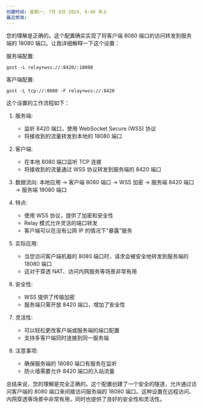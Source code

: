 ```yaml
---
创建时间: 星期一, 7月 8日 2024, 6:48 早上
最近修改: 
---
```

您的理解是正确的。这个配置确实实现了将客户端 8080 端口的访问转发到服务端的 18080 端口。让我详细解释一下这个设置：

服务端配置:
```
gost -L relay+wss://:8420/:18080
```

客户端配置:
```
gost -L tcp://:8080 -F relay+wss://:8420
```

这个设置的工作流程如下：

1. 服务端:
   - 监听 8420 端口，使用 WebSocket Secure (WSS) 协议
   - 将接收到的流量转发到本地的 18080 端口

2. 客户端:
   - 在本地 8080 端口监听 TCP 连接
   - 将接收到的流量通过 WSS 协议转发到服务端的 8420 端口

3. 数据流向:
   本地应用 -> 客户端 8080 端口 -> WSS 加密 -> 服务端 8420 端口 -> 服务端 18080 端口

4. 特点:
   - 使用 WSS 协议，提供了加密和安全性
   - Relay 模式允许灵活的端口转发
   - 客户端可以在没有公网 IP 的情况下"暴露"服务

5. 实际应用:
   - 当您访问客户端机器的 8080 端口时，请求会被安全地转发到服务端的 18080 端口
   - 这对于穿透 NAT、访问内网服务等场景非常有用

6. 安全性:
   - WSS 提供了传输加密
   - 服务端只需开放 8420 端口，增加了安全性

7. 灵活性:
   - 可以轻松更改客户端或服务端的端口配置
   - 支持多客户端同时连接到同一服务端

8. 注意事项:
   - 确保服务端的 18080 端口有服务在监听
   - 防火墙需要允许 8420 端口的入站流量

总结来说，您的理解是完全正确的。这个配置创建了一个安全的隧道，允许通过访问客户端的 8080 端口来间接访问服务端的 18080 端口。这种设置在远程访问、内网穿透等场景中非常有用，同时也提供了良好的安全性和灵活性。